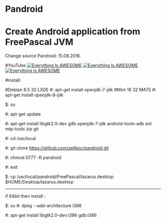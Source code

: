 # Pandroid

# Create Android application from FreePascal JVM 

Change source Pandroid: 15.08.2016.

#YouTube
[![Everything Is AWESOME](https://i.ytimg.com/vi/ZHlzS15Jy9k/2.jpg?time=1471235652334)](https://youtu.be/G7qLtrcSD6s "Everything Is AWESOME")
[![Everything Is AWESOME](https://i.ytimg.com/vi/cEve3C8pXUM/1.jpg?time=1471193917989)](https://youtu.be/cEve3C8pXUM "Everything Is AWESOME")
[![Everything Is AWESOME](https://i.ytimg.com/vi/MLpfdjQg5_I/2.jpg?time=1490043224837)](https://youtu.be/MLpfdjQg5_I "Everything Is AWESOME")

#install:

#Debian 8.5 32 LXDE #: apt-get install openjdk-7-jdk
#Mint 18 32 MATE    #: apt-get install openjdk-8-jdk

 $: su

 #: apt-get update

 #: apt-get install libgtk2.0-dev gdb openjdk-7-jdk android-tools-adb ant mtp-tools zip git




  

 
 #: cd /usr/local

 #: git clone https://github.com/zeljkoc/pandroid.git

 #: chmod 0777 -R pandroid

 #: exit

 $: cp /usr/local/pandroid/FreePascal/lazarus.desktop $HOME/Desktop/lazarus.desktop


--------------------------------
if 64bit then install :

$: su
#: dpkg --add-architecture i386

#: apt-get install libgtk2.0-dev:i386 gdb:i386



